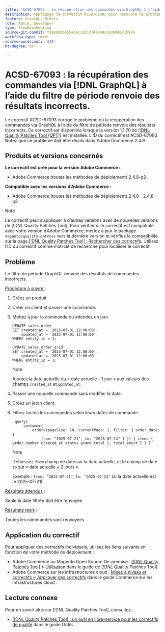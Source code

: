 ```yaml
---
title: 'ACSD-67093 : la récupération des commandes via GraphQL à l’aide du filtre de période renvoie des résultats incorrects'
description: Appliquez le correctif ACSD-67093 pour résoudre le problème d’Adobe Commerce où la récupération des commandes via GraphQL à l’aide du filtre de période renvoie des résultats incorrects.
feature: GraphQL, Orders
role: Admin, Developer
type: Troubleshooting
source-git-commit: f990805b455a6ac11b5d747748cc8d804071b970
workflow-type: tm+mt
source-wordcount: '348'
ht-degree: 0%

---
```


# ACSD-67093 : la récupération des commandes via [!DNL GraphQL] à l’aide du filtre de période renvoie des résultats incorrects.

Le correctif ACSD-67093 corrige le problème où la récupération des commandes via GraphQL à l’aide du filtre de période renvoie des résultats incorrects. Ce correctif est disponible lorsque la version 1.1.70 de [[!DNL Quality Patches Tool (QPT)]](/help/tools/quality-patches-tool/quality-patches-tool-to-self-serve-quality-patches.md) est installée. L’ID du correctif est ACSD-67093. Notez que ce problème doit être résolu dans Adobe Commerce 2.4.9.

## Produits et versions concernés

**Le correctif est créé pour la version Adobe Commerce :**

* Adobe Commerce (toutes les méthodes de déploiement) 2.4.8-p2

**Compatible avec les versions d’Adobe Commerce :**

* Adobe Commerce (toutes les méthodes de déploiement) 2.4.8 - 2.4.8-p2

>[!NOTE]
>
>Le correctif peut s’appliquer à d’autres versions avec de nouvelles versions de [!DNL Quality Patches Tool]. Pour vérifier si le correctif est compatible avec votre version d’Adobe Commerce, mettez à jour le package `magento/quality-patches` vers la dernière version et vérifiez la compatibilité sur la page [[!DNL Quality Patches Tool] : Rechercher des correctifs](https://experienceleague.adobe.com/tools/commerce-quality-patches/index.html?lang=fr). Utilisez l’ID du correctif comme mot-clé de recherche pour localiser le correctif.

## Problème

Le filtre de période GraphQL renvoie des résultats de commandes incorrects.

<u>Procédure à suivre </u> :

1. Créez un produit.
1. Créer un client et passer une commande.
1. Mettez à jour la commande ou attendez un jour.

   ```
   UPDATE sales_order
   SET created_at = '2025-07-01 12:00:00',
       updated_at = '2025-07-01 12:00:00'
   WHERE entity_id = 1;
   
   UPDATE sales_order_grid
   SET created_at = '2025-07-01 12:00:00',
       updated_at = '2025-07-01 12:00:00'
   WHERE entity_id = 1;
   ```

   >[!NOTE]
   >
   >Ajoutez la date actuelle ou « date actuelle - 1 jour » aux valeurs des champs `created_at` et `updated_at`.

1. Passer une nouvelle commande sans modifier la date.
1. Créez un jeton client.
1. Filtrez toutes les commandes selon leurs dates de commande.

   ```
    query{
        customer{
            orders(pageSize: 10, currentPage: 1, filter: { order_date: {
                from: "2025-07-21", to: "2025-07-24" } }) { items { order_number created_at status grand_total }, total_count } } }
   ```

   >[!NOTE]
   > Définissez `from` champ de date sur la date actuelle, et le champ de date `to` sur « date actuelle + 2 jours ».
   >
   > Exemple : `from: "2025-07-21"`, `to: "2025-07-24"` (si la date actuelle est le 2025-07-21).

<u>Résultats attendus</u> :

Seule la date filtrée doit être renvoyée.

<u>Résultats réels</u> :

Toutes les commandes sont renvoyées

## Application du correctif

Pour appliquer des correctifs individuels, utilisez les liens suivants en fonction de votre méthode de déploiement :

* Adobe Commerce ou Magento Open Source On-premise : [[!DNL Quality Patches Tool] > Utilisation](/help/tools/quality-patches-tool/usage.md) dans le guide de [!DNL Quality Patches Tool].
* Adobe Commerce sur les infrastructures cloud : [Mises à niveau et correctifs > Appliquer des correctifs](https://experienceleague.adobe.com/docs/commerce-cloud-service/user-guide/develop/upgrade/apply-patches.html?lang=fr) dans le guide Commerce sur les infrastructures cloud .

## Lecture connexe

Pour en savoir plus sur [!DNL Quality Patches Tool], consultez :

* [[!DNL Quality Patches Tool] : un outil en libre-service pour les correctifs de qualité](/help/tools/quality-patches-tool/quality-patches-tool-to-self-serve-quality-patches.md) dans le guide Outils .

